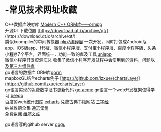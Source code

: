 # -常见技术网址收藏  

C++数据库映射库  [Modern C++ ORM库----ormpp](https://github.com/qicosmos/ormpp)  
开源QT下载位置   [https://download.qt.io/archive/qt/](https://download.qt.io/archive/qt/)  
类似bcompiler的中间转换器  [php7编译器](https://github.com/diricse/bcgen) 
一次开发，同时打包成Android版app、iOS版app、H5版、微信小程序版、支付宝小程序版、百度小程序版、头条小程序7个平台，界面统一，功能一致的库及工具 [uniapp](https://github.com/aiplat/uniapp)  
微信小程序开发资源汇总 [收集了微信小程序开发过程中会使用到的资料、问题以及第三方组件库](https://github.com/justjavac/awesome-wechat-weapp#%E5%B7%A5%E5%85%B7)  
go语言的数据库 ORM库[gorm](https://github.com/jinzhu/gorm)  
mapboxGL结合echarts例子 [https://github.com/lzxue/echartsLayer](https://github.com/lzxue/echartsLayer)  
go语言实现的免费数字证书更新代码 [go-acme](https://github.com/go-acme/lego)
go语言一个web开发框架值得学习 [beego](https://beego.me/docs/mvc/controller/config.md)  
百度的web统计图库 [echarts](https://www.echartsjs.com/zh/option.html)
免费古典书籍网站 [三字经](https://ctext.org/three-character-classic/zhs)  
纳兰性德全集 [通志堂集](https://zh.wikisource.org/zh-hans/通志堂集/08)  
免费数据    [维基文库](https://zh.wikisource.org/)  

go语言写的github server  [gogs](https://gogs.io/docs/installation/install_from_binary)
